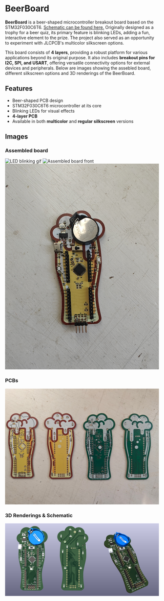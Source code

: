 
# BeerBoard

**BeerBoard** is a beer-shaped microcontroller breakout board based on the STM32F030C6T6. [Schematic can be found here.](https://github.com/potpurri/BeerBoard/blob/a81b2d54139fa46588d7e338071e49ddc263d606/Schematic_v02.pdf) Originally designed as a trophy for a beer quiz, its primary feature is blinking LEDs, adding a fun, interactive element to the prize. The project also served as an opportunity to experiment with JLCPCB's multicolor silkscreen options.

This board consists of **4 layers**, providing a robust platform for various applications beyond its original purpose. It also includes **breakout pins for I2C, SPI, and USART**, offering versatile connectivity options for external devices and peripherals. Below are images showing the assebled board, different silkscreen options and 3D renderings of the BeerBoard.

## Features
- Beer-shaped PCB design
- STM32F030C6T6 microcontroller at its core
- Blinking LEDs for visual effects
- **4-layer PCB**
- Available in both **multicolor** and **regular silkscreen** versions

## Images

### Assembled board
![LED blinking gif](imgs/V02/AssembledGIF.gif)
![Assembled board front](imgs/V02/Assembled1.jpg)
![Assembled board back](imgs/V02/Assembled2.jpg)

### PCBs
![BeerBoard PCB options](imgs/V02/PCBs.jpg)

### 3D Renderings & Schematic
![3D Renderings of BeerBoard](imgs/V01/3d.png)
